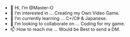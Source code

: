 - 👋 Hi, I’m @Master-O
- 👀 I’m interested in ... Creating my Own Video Game.
- 🌱 I’m currently learning ... C+/C# & Japanese.
- 💞️ I’m looking to collaborate on ... Coding for my game.
- 📫 How to reach me ... Would be Best to send a DM.

<!---
Master-O/Master-O is a ✨ special ✨ repository because its `README.md` (this file) appears on your GitHub profile.
You can click the Preview link to take a look at your changes.
--->
